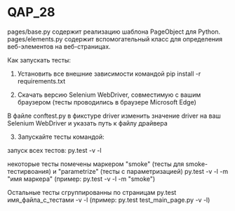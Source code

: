 # QAP_28

pages/base.py содержит реализацию шаблона PageObject для Python.
pages/elements.py содержит вспомогательный класс для определения веб-элементов на веб-страницах.

Как  запускать тесты:
1) Установить все внешние зависимости командой
pip install -r requirements.txt

2) Скачать версию Selenium WebDriver, совместимую с вашим браузером (тесты проводились в браузере Microsoft Edge)

В файле conftest.py в фикстуре driver изменить значение driver на ваш Selenium WebDriver и указать путь к файлу драйвера

3) Запускайте тесты командой:

запуск всех тестов:
py.test -v -l

некоторые тесты помечены маркером "smoke" (тесты для smoke-тестирвоания) и "parametrize" (тесты с параметризацией)
py.test -v -l -m "имя маркера" (пример: py.test -v -l -m "smoke")

Остальные тесты сгруппированны по страницам
py.test имя_файла_с_тестами -v -l (пример: py.test test_main_page.py -v -l)
